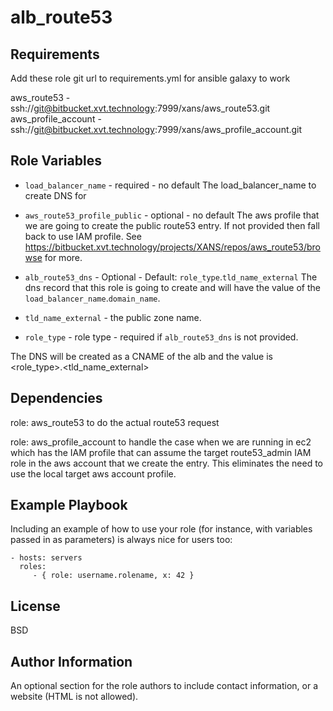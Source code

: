 alb_route53
=========


Requirements
------------

Add these role git url to requirements.yml for ansible galaxy to work

aws_route53 - ssh://git@bitbucket.xvt.technology:7999/xans/aws_route53.git
aws_profile_account - ssh://git@bitbucket.xvt.technology:7999/xans/aws_profile_account.git

Role Variables
--------------
- `load_balancer_name` - required - no default
  The load_balancer_name to create DNS for

- `aws_route53_profile_public` - optional - no default
  The aws profile that we are going to create the public route53 entry. If not
  provided then fall back to use IAM profile. See
  https://bitbucket.xvt.technology/projects/XANS/repos/aws_route53/browse for
  more.

- `alb_route53_dns` - Optional - Default: `role_type`.`tld_name_external`
  The dns record that this role is going to create and will have the value of the `load_balancer_name`.`domain_name`.

- `tld_name_external` - the public zone name.

- `role_type` - role type - required if `alb_route53_dns` is not provided.

The DNS will be created as a CNAME of the alb and the value is <role_type>.<tld_name_external>

Dependencies
------------

role: aws_route53
      to do the actual route53 request

role: aws_profile_account
      to handle the case when we are running in ec2 which has the IAM profile
      that can assume the target route53_admin IAM role in the aws account that
      we create the entry.
      This eliminates the need to use the local target aws account profile.

Example Playbook
----------------

Including an example of how to use your role (for instance, with variables passed in as parameters) is always nice for users too:

    - hosts: servers
      roles:
         - { role: username.rolename, x: 42 }

License
-------

BSD

Author Information
------------------

An optional section for the role authors to include contact information, or a website (HTML is not allowed).
